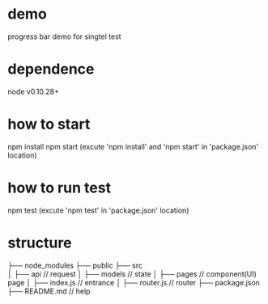 # demo
progress bar demo for singtel test

# dependence
node v0.10.28+

# how to start
npm install
npm start
(excute 'npm install' and 'npm start' in 'package.json' location)

# how to run test
npm test
(excute 'npm test' in 'package.json' location)

# structure
├── node_modules
├── public
├── src  
│ ├── api           // request
│ ├── models        // state
│ ├── pages         // component(UI) page
│ ├── index.js      // entrance
│ ├── router.js     // router
├── package.json
├── README.md       // help
